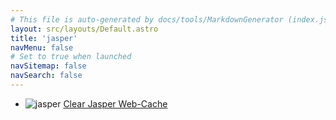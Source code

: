 ```yaml
---
# This file is auto-generated by docs/tools/MarkdownGenerator (index.js)
layout: src/layouts/Default.astro
title: 'jasper'
navMenu: false
# Set to true when launched
navSitemap: false
navSearch: false
---
```


<ul>

<li>

![jasper](https://i.octopus.com/library/step-templates/jasper.png) [Clear Jasper Web-Cache](/integrations/jasper/clear-jasper-web-cache)

</li>
        
</ul>
